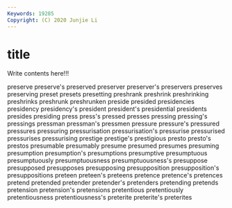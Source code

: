 ```yaml
---
Keywords: 19285
Copyright: (C) 2020 Junjie Li
---
```


# title

Write contents here!!!

preserve 
preserve's 
preserved
preserver 
preserver's 
preservers 
preserves 
preserving 
preset 
presets 
presetting 
preshrank 
preshrink
preshrinking 
preshrinks 
preshrunk 
preshrunken 
preside 
presided 
presidencies 
presidency 
presidency's 
president
president's 
presidential 
presidents 
presides 
presiding 
press 
press's 
pressed 
presses 
pressing
pressing's 
pressings 
pressman 
pressman's 
pressmen 
pressure 
pressure's 
pressured 
pressures 
pressuring
pressurisation 
pressurisation's 
pressurise 
pressurised 
pressurises 
pressurising 
prestige 
prestige's 
prestigious 
presto
presto's 
prestos 
presumable 
presumably 
presume 
presumed 
presumes 
presuming 
presumption 
presumption's
presumptions 
presumptive 
presumptuous 
presumptuously 
presumptuousness 
presumptuousness's 
presuppose 
presupposed 
presupposes 
presupposing
presupposition 
presupposition's 
presuppositions 
preteen 
preteen's 
preteens 
pretence 
pretence's 
pretences 
pretend
pretended 
pretender 
pretender's 
pretenders 
pretending 
pretends 
pretension 
pretension's 
pretensions 
pretentious
pretentiously 
pretentiousness 
pretentiousness's 
preterite 
preterite's 
preterites 
